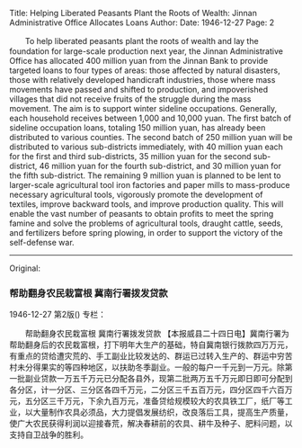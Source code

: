 Title: Helping Liberated Peasants Plant the Roots of Wealth: Jinnan Administrative Office Allocates Loans
Author:
Date: 1946-12-27
Page: 2

　　To help liberated peasants plant the roots of wealth and lay the foundation for large-scale production next year, the Jinnan Administrative Office has allocated 400 million yuan from the Jinnan Bank to provide targeted loans to four types of areas: those affected by natural disasters, those with relatively developed handicraft industries, those where mass movements have passed and shifted to production, and impoverished villages that did not receive fruits of the struggle during the mass movement. The aim is to support winter sideline occupations. Generally, each household receives between 1,000 and 10,000 yuan. The first batch of sideline occupation loans, totaling 150 million yuan, has already been distributed to various counties. The second batch of 250 million yuan will be distributed to various sub-districts immediately, with 40 million yuan each for the first and third sub-districts, 35 million yuan for the second sub-district, 46 million yuan for the fourth sub-district, and 30 million yuan for the fifth sub-district. The remaining 9 million yuan is planned to be lent to larger-scale agricultural tool iron factories and paper mills to mass-produce necessary agricultural tools, vigorously promote the development of textiles, improve backward tools, and improve production quality. This will enable the vast number of peasants to obtain profits to meet the spring famine and solve the problems of agricultural tools, draught cattle, seeds, and fertilizers before spring plowing, in order to support the victory of the self-defense war.



<hr /> 

Original: 


### 帮助翻身农民栽富根  冀南行署拨发贷款

1946-12-27
第2版()
专栏：

　　帮助翻身农民栽富根
    冀南行署拨发贷款
    【本报威县二十四日电】冀南行署为帮助翻身后的农民栽富根，打下明年大生产的基础，特自冀南银行拨款四万万元，有重点的贷给遭灾荒的、手工副业比较发达的、群运已过转入生产的、群运中穷苦村未分得果实的等四种地区，以扶助冬季副业。一般的每户一千元到一万元。除第一批副业贷款一万五千万元已分配各县外，现第二批两万五千万元即日即可分配到各分区，计一分区、三分区各四千万元，二分区三千五百万元，四分区四千六百万元，五分区三千万元，下余九百万元，准备贷给规模较大的农具铁工厂，纸厂等工业，以大量制作农具必须品，大力提倡发展纺织，改良落后工具，提高生产质量，使广大农民获得利润以迎接春荒，解决春耕前的农具、耕牛及种子、肥料问题，以支持自卫战争的胜利。
